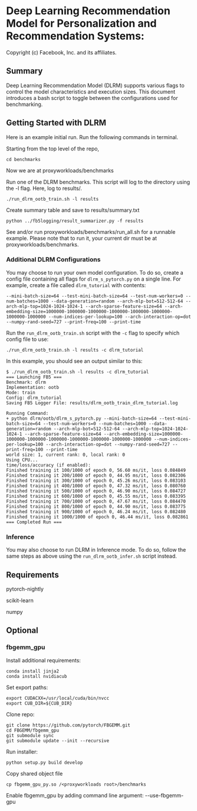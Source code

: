 # Deep Learning Recommendation Model for Personalization and Recommendation Systems:

Copyright (c) Facebook, Inc. and its affiliates.

## Summary
Deep Learning Recommendation Model (DLRM) supports various flags to control the model characteristics and execution sizes. This document introduces a bash script to toggle between the configurations used for benchmarking.

## Getting Started with DLRM
Here is an example initial run. Run the following commands in terminal.

Starting from the top level of the repo,
```
cd benchmarks
```
Now we are at proxyworkloads/benchmarks

Run one of the DLRM benchmarks. This script will log to the 
directory using the -l flag. Here, log to results/.
```
./run_dlrm_ootb_train.sh -l results
```

Create summary table and save to results/summary.txt
```
python ../fb5logging/result_summarizer.py -f results 
```

See and/or run proxyworkloads/benchmarks/run_all.sh for a runnable example. Please note that to run it, your current dir must be at proxyworkloads/benchmarks.

### Additional DLRM Configurations
You may choose to run your own model configuration. To do so, create a config file containing all flags for `dlrm_s_pytorch.py` on a single line. For example, create a file called `dlrm_tutorial` with contents:

```
--mini-batch-size=64 --test-mini-batch-size=64 --test-num-workers=0 --num-batches=1000 --data-generation=random --arch-mlp-bot=512-512-64 --arch-mlp-top=1024-1024-1024-1 --arch-sparse-feature-size=64 --arch-embedding-size=1000000-1000000-1000000-1000000-1000000-1000000-1000000-1000000 --num-indices-per-lookup=100 --arch-interaction-op=dot --numpy-rand-seed=727 --print-freq=100 --print-time
```

Run the `run_dlrm_ootb_train.sh` script with the `-c` flag to specify which config file to use:

```
./run_dlrm_ootb_train.sh -l results -c dlrm_tutorial
```

In this example, you should see an output similar to this:

```
$ ./run_dlrm_ootb_train.sh -l results -c dlrm_tutorial
=== Launching FB5 ===
Benchmark: dlrm
Implementation: ootb
Mode: train
Config: dlrm_tutorial
Saving FB5 Logger File: results/dlrm_ootb_train_dlrm_tutorial.log

Running Command:
+ python dlrm/ootb/dlrm_s_pytorch.py --mini-batch-size=64 --test-mini-batch-size=64 --test-num-workers=0 --num-batches=1000 --data-generation=random --arch-mlp-bot=512-512-64 --arch-mlp-top=1024-1024-1024-1 --arch-sparse-feature-size=64 --arch-embedding-size=1000000-1000000-1000000-1000000-1000000-1000000-1000000-1000000 --num-indices-per-lookup=100 --arch-interaction-op=dot --numpy-rand-seed=727 --print-freq=100 --print-time
world size: 1, current rank: 0, local rank: 0
Using CPU...
time/loss/accuracy (if enabled):
Finished training it 100/1000 of epoch 0, 56.60 ms/it, loss 0.084849
Finished training it 200/1000 of epoch 0, 44.95 ms/it, loss 0.082306
Finished training it 300/1000 of epoch 0, 45.26 ms/it, loss 0.083103
Finished training it 400/1000 of epoch 0, 47.32 ms/it, loss 0.080760
Finished training it 500/1000 of epoch 0, 46.90 ms/it, loss 0.084727
Finished training it 600/1000 of epoch 0, 45.55 ms/it, loss 0.083395
Finished training it 700/1000 of epoch 0, 47.67 ms/it, loss 0.084470
Finished training it 800/1000 of epoch 0, 44.90 ms/it, loss 0.083775
Finished training it 900/1000 of epoch 0, 46.24 ms/it, loss 0.082480
Finished training it 1000/1000 of epoch 0, 46.44 ms/it, loss 0.082861
=== Completed Run ===
```

### Inference
You may also choose to run DLRM in Inference mode. To do so, follow the same steps as above using the `run_dlrm_ootb_infer.sh` script instead.

## Requirements
pytorch-nightly

scikit-learn

numpy

## Optional
### fbgemm_gpu
Install additional requirements:
```
conda install jinja2
conda install nvidiacub
```
Set export paths:
```
export CUDACXX=/usr/local/cuda/bin/nvcc
export CUB_DIR=${CUB_DIR}
```
Clone repo:
```
git clone https://github.com/pytorch/FBGEMM.git
cd FBGEMM/fbgemm_gpu
git submodule sync
git submodule update --init --recursive    
```
Run installer:
```
python setup.py build develop
```
Copy shared object file
```
cp fbgemm_gpu_py.so /<proxyworkloads root>/benchmarks
```
Enable fbgemm_gpu by adding command line argument: --use-fbgemm-gpu
